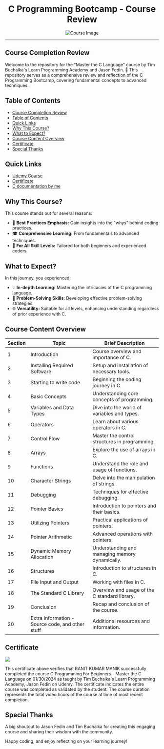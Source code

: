 <div align="center"><h1>C Programming Bootcamp - Course Review</h1></div>

<p align="center">
  <img src="https://github.com/RanitManik/C-Bootcamp/assets/138437760/a95de62c-a00d-4ab3-beec-5e49009d2911" alt="Course Image">
</p>

---

## Course Completion Review

Welcome to the repository for the "Master the C Language" course by Tim Buchalka's Learn Programming Academy and Jason Fedin. 🚀 This repository serves as a comprehensive review and reflection of the C Programming Bootcamp, covering fundamental concepts to advanced techniques.

## Table of Contents

- [Course Completion Review](#course-completion-review)
- [Table of Contents](#table-of-contents)
- [Quick Links](#quick-links)
- [Why This Course?](#why-this-course)
- [What to Expect?](#what-to-expect)
- [Course Content Overview](#course-content-overview)
- [Certificate](#certificate)
- [Special Thanks](#special-thanks)

## Quick Links

- [Udemy Course](https://www.udemy.com/course/c-programming-for-beginners-/)
- [Certificate](https://www.udemy.com/certificate/UC-38ac2410-7479-423f-b015-00a962abbefb/)
- [C documentation by me](https://ranitmanik.github.io/C-documentation/)

## Why This Course?

This course stands out for several reasons:

- 🚀 **Best Practices Emphasis:** Gain insights into the "whys" behind coding practices.
- 🎓 **Comprehensive Learning:** From fundamentals to advanced techniques.
- 🤔 **For All Skill Levels:** Tailored for both beginners and experienced coders.

## What to Expect?

In this journey, you experienced:

- 💡 **In-depth Learning:** Mastering the intricacies of the C programming language.
- 🧠 **Problem-Solving Skills:** Developing effective problem-solving strategies.
- 🌐 **Versatility:** Suitable for all levels, enhancing understanding regardless of prior experience with C.

## Course Content Overview

<div align="center">
  
| Section | Topic                                            | Brief Description                              |
| ------- | ------------------------------------------------ | ---------------------------------------------- |
| 1       | Introduction                                     | Course overview and importance of C.           |
| 2       | Installing Required Software                     | Setup and installation of necessary tools.     |
| 3       | Starting to write code                           | Beginning the coding journey in C.             |
| 4       | Basic Concepts                                   | Understanding core concepts of programming.    |
| 5       | Variables and Data Types                         | Dive into the world of variables and types.    |
| 6       | Operators                                        | Learn about various operators in C.            |
| 7       | Control Flow                                     | Master the control structures in programming.  |
| 8       | Arrays                                           | Explore the use of arrays in C.                |
| 9       | Functions                                        | Understand the role and usage of functions.    |
| 10      | Character Strings                                | Delve into the manipulation of strings.        |
| 11      | Debugging                                        | Techniques for effective debugging.            |
| 12      | Pointer Basics                                   | Introduction to pointers and their basics.     |
| 13      | Utilizing Pointers                               | Practical applications of pointers.            |
| 14      | Pointer Arithmetic                               | Advanced operations with pointers.             |
| 15      | Dynamic Memory Allocation                        | Understanding and managing memory dynamically. |
| 16      | Structures                                       | Introduction to structures in C.               |
| 17      | File Input and Output                            | Working with files in C.                       |
| 18      | The Standard C Library                           | Overview and usage of the C standard library.  |
| 19      | Conclusion                                       | Recap and conclusion of the course.            |
| 20      | Extra Information - Source code, and other stuff | Additional resources and information.          |

</div>

## Certificate

[<img src="https://udemy-certificate.s3.amazonaws.com/image/UC-38ac2410-7479-423f-b015-00a962abbefb.jpg">](https://www.udemy.com/certificate/UC-38ac2410-7479-423f-b015-00a962abbefb/)

This certificate above verifies that RANIT KUMAR MANIK successfully completed the course C Programming For Beginners - Master the C Language on 01/30/2024 as taught by Tim Buchalka's Learn Programming Academy, Jason Fedin on Udemy. The certificate indicates the entire course was completed as validated by the student. The course duration represents the total video hours of the course at time of most recent completion.

## Special Thanks

A big shoutout to Jason Fedin and Tim Buchalka for creating this engaging course and sharing their wisdom with the community.

Happy coding, and enjoy reflecting on your learning journey!
